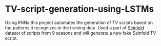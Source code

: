 # TV-script-generation-using-LSTMs

Using RNNs this project automates the generation of TV scripts based on the patterns it recognizes in the training data.
Used a part of [Seinfeld](https://www.kaggle.com/thec03u5/seinfeld-chronicles#scripts.csv)  dataset of scripts from 9 seasons and will generate a new fake Seinfeld TV script.
